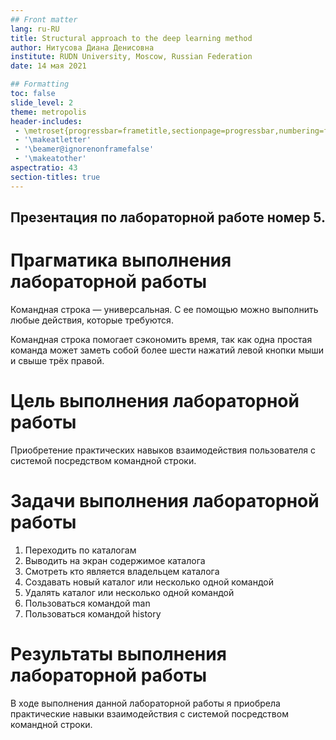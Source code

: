 ```yaml
---
## Front matter
lang: ru-RU
title: Structural approach to the deep learning method
author: Нитусова Диана Денисовна
institute: RUDN University, Moscow, Russian Federation
date: 14 мая 2021

## Formatting
toc: false
slide_level: 2
theme: metropolis
header-includes: 
 - \metroset{progressbar=frametitle,sectionpage=progressbar,numbering=fraction}
 - '\makeatletter'
 - '\beamer@ignorenonframefalse'
 - '\makeatother'
aspectratio: 43
section-titles: true
---
```


## Презентация по лабораторной работе номер 5.

# Прагматика выполнения лабораторной работы

Командная строка — универсальная. С ее помощью можно выполнить любые действия, которые требуются.

Командная строка помогает сэкономить время, так как одна простая команда может заметь собой более шести нажатий левой кнопки мыши и свыше трёх правой.

# Цель выполнения лабораторной работы 

Приобретение практических навыков взаимодействия пользователя с системой посредством командной строки.

# Задачи выполнения лабораторной работы

1. Переходить по каталогам
2. Выводить на экран содержимое каталога
3. Смотреть кто является владельцем каталога
4. Создавать новый каталог или несколько одной командой
5. Удалять каталог или несколько одной командой
6. Пользоваться командой man
7. Пользоваться командой history

# Результаты выполнения лабораторной работы

В ходе выполнения данной лабораторной работы я приобрела практические навыки взаимодействия с системой посредством командной строки.
